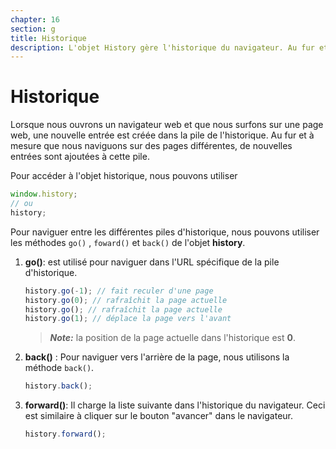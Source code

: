 ```yaml
---
chapter: 16
section: g
title: Historique
description: L'objet History gère l'historique du navigateur. Au fur et à mesure que nous naviguons sur les pages, de nouvelles entrées sont poussées dans cette pile.
---
```


# Historique

Lorsque nous ouvrons un navigateur web et que nous surfons sur une page web, une nouvelle entrée est créée dans la pile de l'historique. Au fur et à mesure que nous naviguons sur des pages différentes, de nouvelles entrées sont ajoutées à cette pile.

Pour accéder à l'objet historique, nous pouvons utiliser

```javascript
window.history;
// ou
history;
```

Pour naviguer entre les différentes piles d'historique, nous pouvons utiliser les méthodes `go()` , `foward()` et `back()` de l'objet **history**.

1. **go\(\)**: est utilisé pour naviguer dans l'URL spécifique de la pile d'historique.

   ```javascript
   history.go(-1); // fait reculer d'une page
   history.go(0); // rafraîchit la page actuelle
   history.go(); // rafraîchit la page actuelle
   history.go(1); // déplace la page vers l'avant
   ```

   > _**Note:**_ la position de la page actuelle dans l'historique est **0**.

2. **back\(\)** : Pour naviguer vers l'arrière de la page, nous utilisons la méthode `back()`.

   ```javascript
   history.back();
   ```

3. **forward\(\)**: Il charge la liste suivante dans l'historique du navigateur. Ceci est similaire à cliquer sur le bouton "avancer" dans le navigateur.

   ```javascript
   history.forward();
   ```

